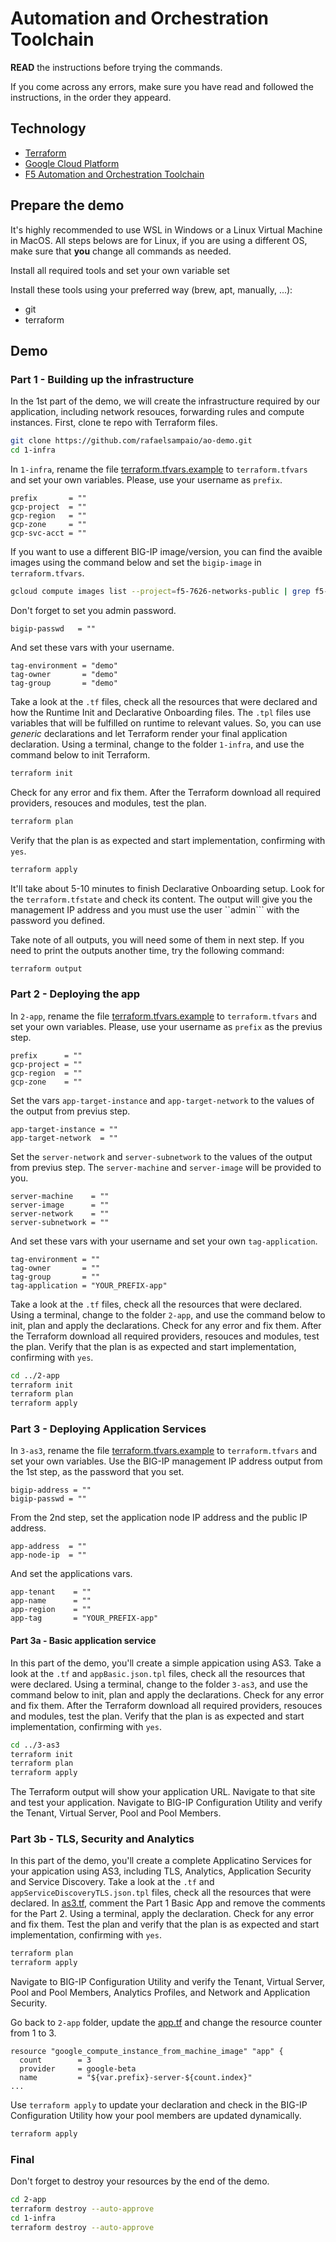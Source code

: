 # Automation and Orchestration Toolchain

**READ** the instructions before trying the commands.

If you come across any errors, make sure you have read and followed the instructions, in the order they appeard.

## Technology

- [Terraform](https://www.terraform.io/)
- [Google Cloud Platform](https://cloud.google.com/)
- [F5 Automation and Orchestration Toolchain](https://www.f5.com/products/automation-and-orchestration)

## Prepare the demo

It's highly recommended to use WSL in Windows or a Linux Virtual Machine in MacOS. All steps belows are for Linux, if you are using a different OS, make sure that **you** change all commands as needed.

Install all required tools and set your own variable set

Install these tools using your preferred way (brew, apt, manually, ...):

- git
- terraform

## Demo

### Part 1 - Building up the infrastructure

In the 1st part of the demo, we will create the infrastructure required by our application, including network resouces, forwarding rules and compute instances. First, clone te repo with Terraform files.

```bash
git clone https://github.com/rafaelsampaio/ao-demo.git
cd 1-infra
```

In ```1-infra```, rename the file [terraform.tfvars.example](1-infra/terraform.tfvars.example) to ```terraform.tfvars``` and set your own variables. Please, use your username as ```prefix```.

```hcl
prefix       = ""
gcp-project  = ""
gcp-region   = ""
gcp-zone     = ""
gcp-svc-acct = ""
```

If you want to use a different BIG-IP image/version, you can find the avaible images using the command below and set the ```bigip-image``` in ```terraform.tfvars```.

```bash
gcloud compute images list --project=f5-7626-networks-public | grep f5-bigip
```

Don't forget to set you admin password.

```hcl
bigip-passwd   = ""
```

And set these vars with your username.

```hcl
tag-environment = "demo"
tag-owner       = "demo"
tag-group       = "demo"
```

Take a look at the ```.tf``` files, check all the resources that were declared and how the Runtime Init and Declarative Onboarding files. The ```.tpl``` files use variables that will be fulfilled on runtime to relevant values. So, you can use *generic* declarations and let Terraform render your final application declaration. Using a terminal, change to the folder ```1-infra```, and use the command below to init Terraform.

```bash
terraform init
```

Check for any error and fix them. After the Terraform download all required providers, resouces and modules, test the plan.

```bash
terraform plan
```

Verify that the plan is as expected and start implementation, confirming with ```yes```.

```bash
terraform apply
```

It'll take about 5-10 minutes to finish Declarative Onboarding setup. Look for the ```terraform.tfstate``` and check its content.
The output will give you the management IP address and you must use the user ``admin``` with the password you defined.

Take note of all outputs, you will need some of them in next step. If you need to print the outputs another time, try the following command:

```bash
terraform output
```

### Part 2 - Deploying the app

In ```2-app```, rename the file [terraform.tfvars.example](2-app/terraform.tfvars.example) to ```terraform.tfvars``` and set your own variables. Please, use your username as ```prefix``` as the previus step.

```hcl
prefix      = ""
gcp-project = ""
gcp-region  = ""
gcp-zone    = ""
```

Set the vars ```app-target-instance``` and ```app-target-network``` to the values of the output from previus step.

```hcl
app-target-instance = ""
app-target-network  = ""
```

Set the ```server-network``` and ```server-subnetwork``` to the values of the output from previus step. The ```server-machine``` and ```server-image``` will be provided to you.

```hcl
server-machine    = ""
server-image      = ""
server-network    = ""
server-subnetwork = ""
```

And set these vars with your username and set your own ```tag-application```.

```hcl
tag-environment = ""
tag-owner       = ""
tag-group       = ""
tag-application = "YOUR_PREFIX-app"
```

Take a look at the ```.tf``` files, check all the resources that were declared. Using a terminal, change to the folder ```2-app```, and use the command below to init, plan and apply the declarations. Check for any error and fix them. After the Terraform download all required providers, resouces and modules, test the plan. Verify that the plan is as expected and start implementation, confirming with ```yes```.

```bash
cd ../2-app
terraform init
terraform plan
terraform apply
```

### Part 3 - Deploying Application Services

In ```3-as3```, rename the file [terraform.tfvars.example](3-as3/terraform.tfvars.example) to ```terraform.tfvars``` and set your own variables.
Use the BIG-IP management IP address output from the 1st step, as the password that you set.

```hcl
bigip-address = ""
bigip-passwd = ""
```

From the 2nd step, set the application node IP address and the public IP address.

```hcl
app-address  = ""
app-node-ip  = ""
````

And set the applications vars.

```hcl
app-tenant    = ""
app-name      = ""
app-region    = ""
app-tag       = "YOUR_PREFIX-app"
```

#### Part 3a - Basic application service

In this part of the demo, you'll create a simple appication using AS3. Take a look at the ```.tf``` and ```appBasic.json.tpl``` files, check all the resources that were declared.
Using a terminal, change to the folder ```3-as3```, and use the command below to init, plan and apply the declarations. Check for any error and fix them. After the Terraform download all required providers, resouces and modules, test the plan. Verify that the plan is as expected and start implementation, confirming with ```yes```.

```bash
cd ../3-as3
terraform init
terraform plan
terraform apply
```

The Terraform output will show your application URL. Navigate to that site and test your application.
Navigate to BIG-IP Configuration Utility and verify the Tenant, Virtual Server, Pool and Pool Members.

### Part 3b - TLS, Security and Analytics

In this part of the demo, you'll create a complete Applicatino Services for your appication using AS3, including TLS, Analytics, Application Security and Service Discovery.
Take a look at the ```.tf``` and ```appServiceDiscoveryTLS.json.tpl``` files, check all the resources that were declared.
In [as3.tf](3-as3/as3.tf), comment the Part 1 Basic App and remove the comments for the Part 2.
Using a terminal, apply the declaration. Check for any error and fix them. Test the plan and verify that the plan is as expected and start implementation, confirming with ```yes```.

```bash
terraform plan
terraform apply
```

Navigate to BIG-IP Configuration Utility and verify the Tenant, Virtual Server, Pool and Pool Members, Analytics Profiles, and Network and Application Security.

Go back to ```2-app``` folder, update the [app.tf](2-app/app.tf) and change the resource counter from 1 to 3.

```hcl
resource "google_compute_instance_from_machine_image" "app" {
  count        = 3
  provider     = google-beta
  name         = "${var.prefix}-server-${count.index}"
...
```

Use ```terraform apply``` to update your declaration and check in the BIG-IP Configuration Utility how your pool members are updated dynamically.

```bash
terraform apply
```

### Final

Don't forget to destroy your resources by the end of the demo.

```bash
cd 2-app
terraform destroy --auto-approve
cd 1-infra
terraform destroy --auto-approve
```
